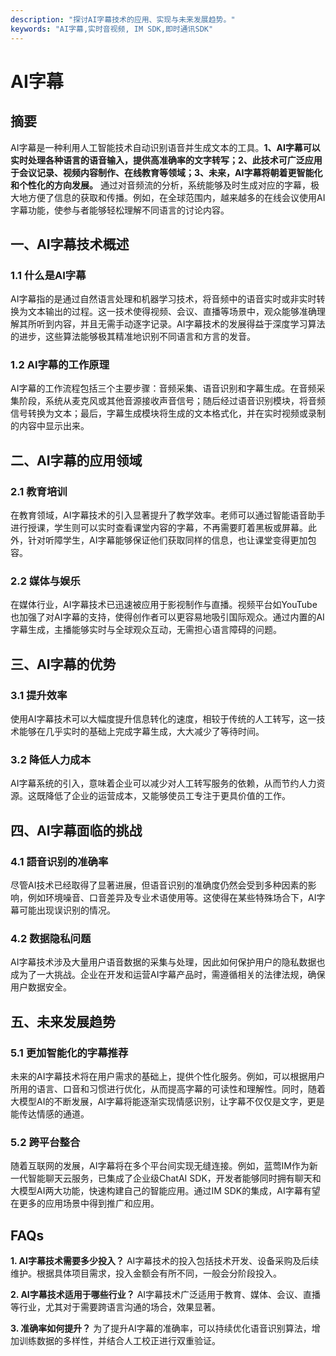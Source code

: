 ```yaml
---
description: "探讨AI字幕技术的应用、实现与未来发展趋势。"
keywords: "AI字幕,实时音视频, IM SDK,即时通讯SDK"
---
```

# AI字幕  

## 摘要
AI字幕是一种利用人工智能技术自动识别语音并生成文本的工具。**1、AI字幕可以实时处理各种语言的语音输入，提供高准确率的文字转写；2、此技术可广泛应用于会议记录、视频内容制作、在线教育等领域；3、未来，AI字幕将朝着更智能化和个性化的方向发展。** 通过对音频流的分析，系统能够及时生成对应的字幕，极大地方便了信息的获取和传播。例如，在全球范围内，越来越多的在线会议使用AI字幕功能，使参与者能够轻松理解不同语言的讨论内容。

## 一、AI字幕技术概述

### 1.1 什么是AI字幕
AI字幕指的是通过自然语言处理和机器学习技术，将音频中的语音实时或非实时转换为文本输出的过程。这一技术使得视频、会议、直播等场景中，观众能够准确理解其所听到内容，并且无需手动逐字记录。AI字幕技术的发展得益于深度学习算法的进步，这些算法能够极其精准地识别不同语言和方言的发音。

### 1.2 AI字幕的工作原理
AI字幕的工作流程包括三个主要步骤：音频采集、语音识别和字幕生成。在音频采集阶段，系统从麦克风或其他音源接收声音信号；随后经过语音识别模块，将音频信号转换为文本；最后，字幕生成模块将生成的文本格式化，并在实时视频或录制的内容中显示出来。

## 二、AI字幕的应用领域

### 2.1 教育培训
在教育领域，AI字幕技术的引入显著提升了教学效率。老师可以通过智能语音助手进行授课，学生则可以实时查看课堂内容的字幕，不再需要盯着黑板或屏幕。此外，针对听障学生，AI字幕能够保证他们获取同样的信息，也让课堂变得更加包容。

### 2.2 媒体与娱乐
在媒体行业，AI字幕技术已迅速被应用于影视制作与直播。视频平台如YouTube也加强了对AI字幕的支持，使得创作者可以更容易地吸引国际观众。通过内置的AI字幕生成，主播能够实时与全球观众互动，无需担心语言障碍的问题。

## 三、AI字幕的优势

### 3.1 提升效率
使用AI字幕技术可以大幅度提升信息转化的速度，相较于传统的人工转写，这一技术能够在几乎实时的基础上完成字幕生成，大大减少了等待时间。

### 3.2 降低人力成本
AI字幕系统的引入，意味着企业可以减少对人工转写服务的依赖，从而节约人力资源。这既降低了企业的运营成本，又能够使员工专注于更具价值的工作。

## 四、AI字幕面临的挑战

### 4.1 語音识别的准确率
尽管AI技术已经取得了显著进展，但语音识别的准确度仍然会受到多种因素的影响，例如环境噪音、口音差异及专业术语使用等。这使得在某些特殊场合下，AI字幕可能出现误识别的情况。

### 4.2 数据隐私问题
AI字幕技术涉及大量用户语音数据的采集与处理，因此如何保护用户的隐私数据也成为了一大挑战。企业在开发和运营AI字幕产品时，需遵循相关的法律法规，确保用户数据安全。

## 五、未来发展趋势

### 5.1 更加智能化的字幕推荐
未来的AI字幕技术将在用户需求的基础上，提供个性化服务。例如，可以根据用户所用的语言、口音和习惯进行优化，从而提高字幕的可读性和理解性。同时，随着大模型AI的不断发展，AI字幕将能逐渐实现情感识别，让字幕不仅仅是文字，更是能传达情感的通道。

### 5.2 跨平台整合
随着互联网的发展，AI字幕将在多个平台间实现无缝连接。例如，蓝莺IM作为新一代智能聊天云服务，已集成了企业级ChatAI SDK，开发者能够同时拥有聊天和大模型AI两大功能，快速构建自己的智能应用。通过IM SDK的集成，AI字幕有望在更多的应用场景中得到推广和应用。

## FAQs

**1. AI字幕技术需要多少投入？**
AI字幕技术的投入包括技术开发、设备采购及后续维护。根据具体项目需求，投入金额会有所不同，一般会分阶段投入。

**2. AI字幕技术适用于哪些行业？**
AI字幕技术广泛适用于教育、媒体、会议、直播等行业，尤其对于需要跨语言沟通的场合，效果显著。

**3. 准确率如何提升？**
为了提升AI字幕的准确率，可以持续优化语音识别算法，增加训练数据的多样性，并结合人工校正进行双重验证。
